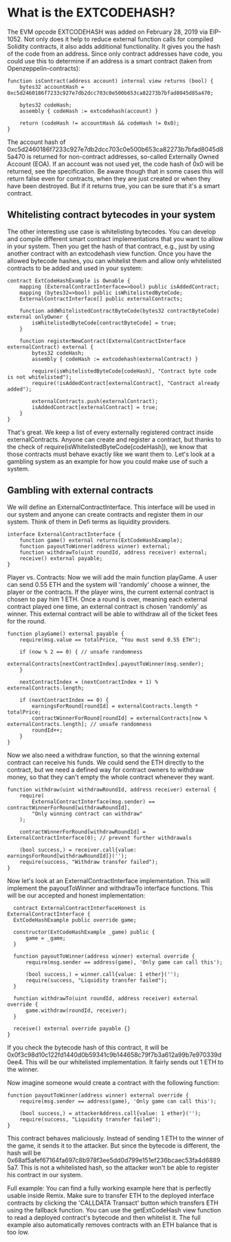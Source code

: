 # What is the EXTCODEHASH?

The EVM opcode EXTCODEHASH was added on February 28, 2019 via EIP-1052. Not only does it help to reduce external function calls for compiled Solidity contracts, it also adds additional functionality. It gives you the hash of the code from an address. Since only contract addresses have code, you could use this to determine if an address is a smart contract (taken from Openzeppelin-contracts):

```
function isContract(address account) internal view returns (bool) {
    bytes32 accountHash = 0xc5d2460186f7233c927e7db2dcc703c0e500b653ca82273b7bfad8045d85a470;

    bytes32 codeHash;
    assembly { codeHash := extcodehash(account) }

    return (codeHash != accountHash && codeHash != 0x0);
}
```

The account hash of 0xc5d2460186f7233c927e7db2dcc703c0e500b653ca82273b7bfad8045d85a470 is returned for non-contract addresses, so-called Externally Owned Account (EOA). If an account was not used yet, the code hash of 0x0 will be returned, see the specification. Be aware though that in some cases this will return false even for contracts, when they are just created or when they have been destroyed. But if it returns true, you can be sure that it's a smart contract.

## Whitelisting contract bytecodes in your system

The other interesting use case is whitelisting bytecodes. You can develop and compile different smart contract implementations that you want to allow in your system. Then you get the hash of that contract, e.g., just by using another contract with an extcodehash view function. Once you have the allowed bytecode hashes, you can whitelist them and allow only whitelisted contracts to be added and used in your system:

```
contract ExtCodeHashExample is Ownable {
    mapping (ExternalContractInterface=>bool) public isAddedContract;
    mapping (bytes32=>bool) public isWhitelistedByteCode;
    ExternalContractInterface[] public externalContracts;

    function addWhitelistedContractByteCode(bytes32 contractByteCode) external onlyOwner {
        isWhitelistedByteCode[contractByteCode] = true;
    }

    function registerNewContract(ExternalContractInterface externalContract) external {
        bytes32 codeHash;
        assembly { codeHash := extcodehash(externalContract) }

        require(isWhitelistedByteCode[codeHash], "Contract byte code is not whitelisted");
        require(!isAddedContract[externalContract], "Contract already added");

        externalContracts.push(externalContract);
        isAddedContract[externalContract] = true;
    }
}
```

That's great. We keep a list of every externally registered contract inside externalContracts. Anyone can create and register a contract, but thanks to the check of require(isWhitelistedByteCode[codeHash]), we know that those contracts must behave exactly like we want them to. Let's look at a gambling system as an example for how you could make use of such a system.

## Gambling with external contracts

We will define an ExternalContractInterface. This interface will be used in our system and anyone can create contracts and register them in our system. Think of them in Defi terms as liquidity providers.

```
interface ExternalContractInterface {
    function game() external returns(ExtCodeHashExample);
    function payoutToWinner(address winner) external;
    function withdrawTo(uint roundId, address receiver) external;
    receive() external payable;
}
```

Player vs. Contracts: Now we will add the main function playGame. A user can send 0.55 ETH and the system will 'randomly' choose a winner, the player or the contracts. If the player wins, the current external contract is chosen to pay him 1 ETH. Once a round is over, meaning each external contract played one time, an external contract is chosen 'randomly' as winner. This external contract will be able to withdraw all of the ticket fees for the round.

```
function playGame() external payable {
    require(msg.value == totalPrice, "You must send 0.55 ETH");

    if (now % 2 == 0) { // unsafe randomness
        externalContracts[nextContractIndex].payoutToWinner(msg.sender);
    }

    nextContractIndex = (nextContractIndex + 1) % externalContracts.length;

    if (nextContractIndex == 0) {
        earningsForRound[roundId] = externalContracts.length * totalPrice;
        contractWinnerForRound[roundId] = externalContracts[now % externalContracts.length]; // unsafe randomness
        roundId++;
    }
}
```
Now we also need a withdraw function, so that the winning external contract can receive his funds. We could send the ETH directly to the contract, but we need a defined way for contract owners to withdraw money, so that they can't empty the whole contract whenever they want.

```
function withdraw(uint withdrawRoundId, address receiver) external {
    require(
        ExternalContractInterface(msg.sender) == contractWinnerForRound[withdrawRoundId],
        "Only winning contract can withdraw"
    );
    
    contractWinnerForRound[withdrawRoundId] = ExternalContractInterface(0); // prevent further withdrawals
    
    (bool success,) = receiver.call{value: earningsForRound[withdrawRoundId]}('');
    require(success, "Withdraw transfer failed");
}
```

Now let's look at an ExternalContractInterface implementation. This will implement the payoutToWinner and withdrawTo interface functions. This will be our accepted and honest implementation:

  ```
    contract ExternalContractInterfaceHonest is ExternalContractInterface {
    ExtCodeHashExample public override game;
    
    constructor(ExtCodeHashExample _game) public {
        game = _game;
    }
    
    function payoutToWinner(address winner) external override {
        require(msg.sender == address(game), 'Only game can call this');
        
        (bool success,) = winner.call{value: 1 ether}('');
        require(success, "Liquidity transfer failed");
    }
    
    function withdrawTo(uint roundId, address receiver) external override {
        game.withdraw(roundId, receiver);
    }
    
    receive() external override payable {}
}
```

If you check the bytecode hash of this contract, it will be 0x0f3c98d10c122fd1440d0b59341c9b144658c79f7b3a612a99b7e970339d0ee4. This will be our whitelisted implementation. It fairly sends out 1 ETH to the winner.

Now imagine someone would create a contract with the following function:
```
function payoutToWinner(address winner) external override {
    require(msg.sender == address(game), 'Only game can call this');

    (bool success,) = attackerAddress.call{value: 1 ether}('');
    require(success, "Liquidity transfer failed");
}
```

This contract behaves maliciously. Instead of sending 1 ETH to the winner of the game, it sends it to the attacker. But since the bytecode is different, the hash will be 0x68af5afef67164fa697c8b978f3ee5dd0d799e151ef236bcaec53fa4d68895a7. This is not a whitelisted hash, so the attacker won't be able to register his contract in our system.

Full example: You can find a fully working example here that is perfectly usable inside Remix. Make sure to transfer ETH to the deployed interface contracts by clicking the 'CALLDATA Transact' button which transfers ETH using the fallback function. You can use the getExtCodeHash view function to read a deployed contract's bytecode and then whitelist it. The full example also automatically removes contracts with an ETH balance that is too low.

